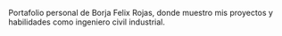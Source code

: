 Portafolio personal de Borja Felix Rojas, donde muestro mis proyectos y habilidades como ingeniero civil industrial.
